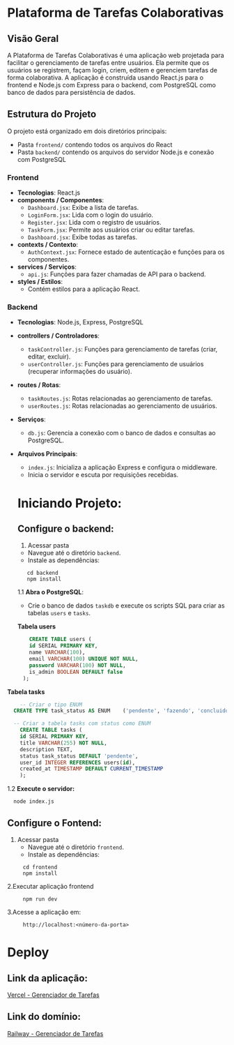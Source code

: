 # Plataforma de Tarefas Colaborativas

## Visão Geral
A Plataforma de Tarefas Colaborativas é uma aplicação web projetada para facilitar o gerenciamento de tarefas entre usuários. Ela permite que os usuários se registrem, façam login, criem, editem e gerenciem tarefas de forma colaborativa. A aplicação é construída usando React.js para o frontend e Node.js com Express para o backend, com PostgreSQL como banco de dados para persistência de dados.

## Estrutura do Projeto
O projeto está organizado em dois diretórios principais: 
  - Pasta `frontend/` contendo todos os arquivos do React
  - Pasta `backend/` contendo os arquivos do servidor Node.js e conexão com PostgreSQL

### Frontend
- **Tecnologias**: React.js
- **components / Componentes**:
  - `Dashboard.jsx`: Exibe a lista de tarefas.
  - `LoginForm.jsx`: Lida com o login do usuário.
  - `Register.jsx`: Lida com o registro de usuários.
  - `TaskForm.jsx`: Permite aos usuários criar ou editar tarefas.
  - `Dashboard.jsx`: Exibe todas as tarefas.
- **contexts / Contexto**: 
  - `AuthContext.jsx`: Fornece estado de autenticação e funções para os componentes.
- **services / Serviços**:
  - `api.js`: Funções para fazer chamadas de API para o backend.
- **styles / Estilos**: 
  -  Contém estilos para a aplicação React.

### Backend
- **Tecnologias**: Node.js, Express, PostgreSQL
- **controllers / Controladores**:
  - `taskController.js`: Funções para gerenciamento de tarefas (criar, editar, excluir).
  - `userController.js`: Funções para gerenciamento de usuários (recuperar informações do usuário).
- **routes / Rotas**:
  - `taskRoutes.js`: Rotas relacionadas ao gerenciamento de tarefas.
  - `userRoutes.js`: Rotas relacionadas ao gerenciamento de usuários.
- **Serviços**:
  - `db.js`: Gerencia a conexão com o banco de dados e consultas ao PostgreSQL.
- **Arquivos Principais**:
  - `index.js`: Inicializa a aplicação Express e configura o middleware.
  -  Inicia o servidor e escuta por requisições recebidas.

 
  # Iniciando Projeto:

   ## Configure o backend:
   1. Acessar pasta
  - Navegue até o diretório `backend`.
  - Instale as dependências:
  ```
     cd backend
     npm install
     ```
  1.1 **Abra o PostgreSQL**:
  - Crie o banco de dados `taskdb` e execute os scripts SQL para criar as tabelas `users` e `tasks`.

  **Tabela users**
```sql
       CREATE TABLE users (
       id SERIAL PRIMARY KEY,
       name VARCHAR(100),
       email VARCHAR(100) UNIQUE NOT NULL,
       password VARCHAR(100) NOT NULL,
       is_admin BOOLEAN DEFAULT false
     );
```
  **Tabela tasks**
  ```sql
      -- Criar o tipo ENUM
    CREATE TYPE task_status AS ENUM    ('pendente', 'fazendo', 'concluido');

    -- Criar a tabela tasks com status como ENUM
      CREATE TABLE tasks (
      id SERIAL PRIMARY KEY,
      title VARCHAR(255) NOT NULL,
      description TEXT,
      status task_status DEFAULT 'pendente',
      user_id INTEGER REFERENCES users(id),
      created_at TIMESTAMP DEFAULT CURRENT_TIMESTAMP
      );
  ```
 1.2 **Execute o servidor:**
   ```
     node index.js
   ```
## Configure o Fontend:
1. Acessar pasta
   - Navegue até o diretório `frontend`.
   - Instale as dependências:
```
     cd frontend
     npm install
  ```
2.Executar aplicação frontend
```
     npm run dev
  ```
3.Acesse a aplicação em: 
```
     http://localhost:<número-da-porta>
  ```

# Deploy
## Link da aplicação:
[Vercel - Gerenciador de Tarefas](https://gerenciador-tarefas-colaborativas-issr44722.vercel.app)

## Link do domínio:
[Railway - Gerenciador de Tarefas](https://gerenciador-tarefas-colaborativas-production.up.railway.app/)
